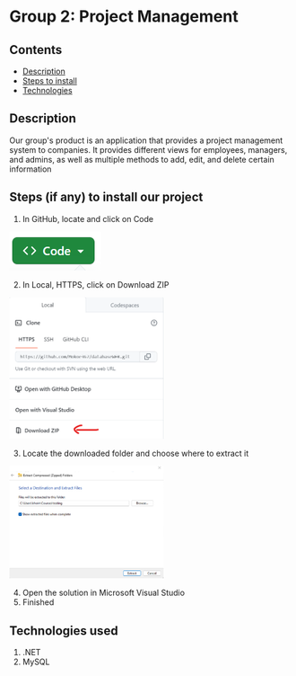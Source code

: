 # Group 2: Project Management
[comment]: <> (group 2 project management readMe)

## Contents
- [Description](#Description)
- [Steps to install](#Steps-(if-any)-to-install-our-project)
- [Technologies](#Technologies-used)

## Description
Our group's product is an application that provides a project management system to companies. It provides different views for employees, managers, and admins, as well as multiple methods to add, edit, and delete certain information


## Steps (if any) to install our project
1. In GitHub, locate and click on Code <br />
<img src="https://github.com/Mokoe367/databaseWEB/blob/main/CompanyProject/wwwroot/images/step_1.png?raw=true" >

2. In Local, HTTPS, click on Download ZIP <br />
<img src="https://github.com/Mokoe367/databaseWEB/blob/main/CompanyProject/wwwroot/images/step_2.png?raw=true" length="275" width="275">

3. Locate the downloaded folder and choose where to extract it <br />
<img src="https://github.com/Mokoe367/databaseWEB/blob/main/CompanyProject/wwwroot/images/step_3.png?raw=true" length="275" width="275">

4. Open the solution in Microsoft Visual Studio <br />
5. Finished

## Technologies used
1. .NET 
2. MySQL 




